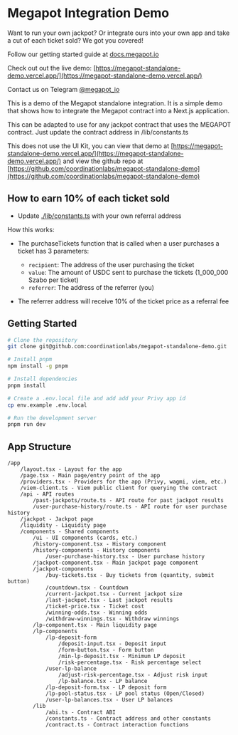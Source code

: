 # Megapot Integration Demo

Want to run your own jackpot?  Or integrate ours into your own app and take a cut of each ticket sold?  We got you covered!

Follow our getting started guide at [docs.megapot.io](https://docs.megapot.io/developers/start-here)

Check out out the live demo: [https://megapot-standalone-demo.vercel.app/](https://megapot-standalone-demo.vercel.app/)

Contact us on Telegram [@megapot_io](https://t.me/megapot_io)

This is a demo of the Megapot standalone integration. It is a simple demo that shows how to integrate the Megapot contract into a Next.js application.

This can be adapted to use for any jackpot contract that uses the MEGAPOT contract.  Just update the contract address in /lib/constants.ts

This does not use the UI Kit, you can view that demo at [https://megapot-standalone-demo.vercel.app/](https://megapot-standalone-demo.vercel.app/) and view the github repo at [https://github.com/coordinationlabs/megapot-standalone-demo](https://github.com/coordinationlabs/megapot-standalone-demo)

## How to earn 10% of each ticket sold

- Update [./lib/constants.ts](./lib/constants.ts) with your own referral address

How this works:

- The purchaseTickets function that is called when a user purchases a ticket has 3 parameters:
  - `recipient`: The address of the user purchasing the ticket
  - `value`: The amount of USDC sent to purchase the tickets (1_000_000 Szabo per ticket)
  - `referrer`: The address of the referrer (you)

- The referrer address will receive 10% of the ticket price as a referral fee

## Getting Started

```bash
# Clone the repository
git clone git@github.com:coordinationlabs/megapot-standalone-demo.git

# Install pnpm
npm install -g pnpm

# Install dependencies
pnpm install

# Create a .env.local file and add add your Privy app id
cp env.example .env.local

# Run the development server
pnpm run dev
```

## App Structure

```
/app
    /layout.tsx - Layout for the app
    /page.tsx - Main page/entry point of the app
    /providers.tsx - Providers for the app (Privy, wagmi, viem, etc.)
    /viem-client.ts - Viem public client for querying the contract
    /api - API routes
        /past-jackpots/route.ts - API route for past jackpot results
        /user-purchase-history/route.ts - API route for user purchase history
    /jackpot - Jackpot page
    /liquidity - Liquidity page
    /components - Shared components
        /ui - UI components (cards, etc.)
        /history-component.tsx - History component
        /history-components - History components
            /user-purchase-history.tsx - User purchase history
        /jackpot-component.tsx - Main jackpot page component
        /jackpot-components
            /buy-tickets.tsx - Buy tickets from (quantity, submit button)
            /countdown.tsx - Countdown
            /current-jackpot.tsx - Current jackpot size
            /last-jackpot.tsx - Last jackpot results
            /ticket-price.tsx - Ticket cost
            /winning-odds.tsx - Winning odds
            /withdraw-winnings.tsx - Withdraw winnings
        /lp-component.tsx - Main liquidity page
        /lp-components
            /lp-deposit-form
                /deposit-input.tsx - Deposit input
                /form-button.tsx - Form button
                /min-lp-deposit.tsx - Minimum LP deposit
                /risk-percentage.tsx - Risk percentage select
            /user-lp-balance
                /adjust-risk-percentage.tsx - Adjust risk input
                /lp-balance.tsx - LP balance
            /lp-deposit-form.tsx - LP deposit form
            /lp-pool-status.tsx - LP pool status (Open/Closed)
            /user-lp-balances.tsx - User LP balances
        /lib
            /abi.ts - Contract ABI
            /constants.ts - Contract address and other constants
            /contract.ts - Contract interaction functions
```